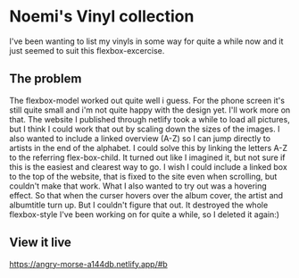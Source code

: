 # Noemi's Vinyl collection

I've been wanting to list my vinyls in some way for quite a while now and it just seemed to suit this flexbox-excercise.

## The problem

The flexbox-model worked out quite well i guess. For the phone screen it's still quite small and i'm not quite happy with the design yet. I'll work more on that. The website I published through netlify took a while to load all pictures, but I think I could work that out by scaling down the sizes of the images.
I also wanted to include a linked overview (A-Z) so I can jump directly to artists in the end of the alphabet. I could solve this by linking the letters A-Z to the referring flex-box-child. It turned out like I imagined it, but not sure if this is the easiest and clearest way to go. I wish I could include a linked box to the top of the website, that is fixed to the site even when scrolling, but couldn't make that work.
What I also wanted to try out was a hovering effect. So that when the curser hovers over the album cover, the artist and albumtitle turn up. But I couldn't figure that out. It destroyed the whole flexbox-style I've been working on for quite a while, so I deleted it again:) 

## View it live

https://angry-morse-a144db.netlify.app/#b
